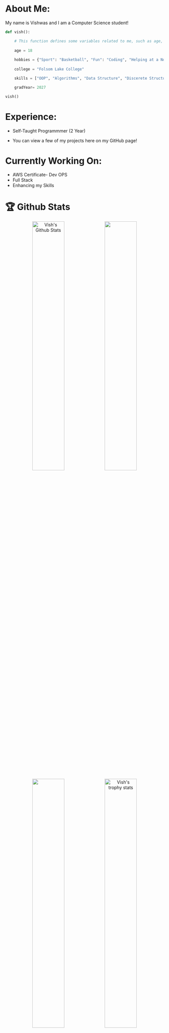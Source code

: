 # About Me:

My name is Vishwas and I am a Computer Science student!

```python
def vish():

    # This function defines some variables related to me, such as age, hobbies, college, graduation year, and transferring status.
    
    age = 18
        
    hobbies = {"Sport": "Basketball", "Fun": "Coding", "Helping at a Non-Profit Organization": "BAPS Charities"}
        
    college = "Folsom Lake College"

    skills = ["OOP", "Algorithms", "Data Structure", "Discerete Structure"]

    gradYear= 2027

vish()
```
# Experience:

* Self-Taught Programmmer (2 Year) 
    
* You can view a few of my projects here on my GitHub page!

# Currently Working On:

* AWS Certificate- Dev OPS
* Full Stack
* Enhancing my Skills

<h1>🏆 Github Stats</h1>

<p align="center"> 
  <img src="https://github-readme-stats.vercel.app/api?username=vish2285&count_private=true&show_icons=true&theme=nightowl" alt="Vish's Github Stats" width="45%" />
  <img  src="https://github-readme-streak-stats.herokuapp.com/?user=vish2285&theme=nightowl" width="45%" />
</p>

<p align="center">
  <img  src="https://github-readme-stats.vercel.app/api/top-langs/?username=vish2285&count_private=true&show_icons=true&theme=nightowl" width="45%">
  <a href="https://github.com/soumyajiitt?tab=achievements"><img src="https://github-profile-trophy.vercel.app/?username=vish2285&theme=algolia&no-frame=true&column=3&row=2&margin-h=17"  width="45%" alt="Vish's trophy stats"/></a>
</p>

---

# 🌐 Connect with me:

<p align="center">

  <a href="mailto:vishwas2284@gmail.com">
    <img src="https://img.shields.io/badge/Email-D14836?style=for-the-badge&logo=gmail&logoColor=white" alt="Email">
  </a>
   <a href="https://www.linkedin.com/in/vishwas-patel-7462aa299/">
    <img src="https://img.shields.io/badge/LinkedIn-0A66C2?style=for-the-badge&logo=linkedin&logoColor=white" alt="LinkedIn">
  </a>
  <a href="https://github.com/vish2285" target="_blank">
    <img src="https://img.shields.io/badge/Website-4285F4?style=for-the-badge&logo=google-chrome&logoColor=white" alt="Website">
  </a>
</p>

# Tech Stack
[![My Skills](https://skillicons.dev/icons?i=js,html,css,tailwind,react,mongodb,nodejs,firebase,sass)](https://skillicons.dev)

[![My Skills](https://skillicons.dev/icons?i=py,cpp,lua,vscode,git,replit,discord)](https://skillicons.dev)

[![My Skills](https://skillicons.dev/icons?i=unity,ps,)](https://skillicons.dev)
